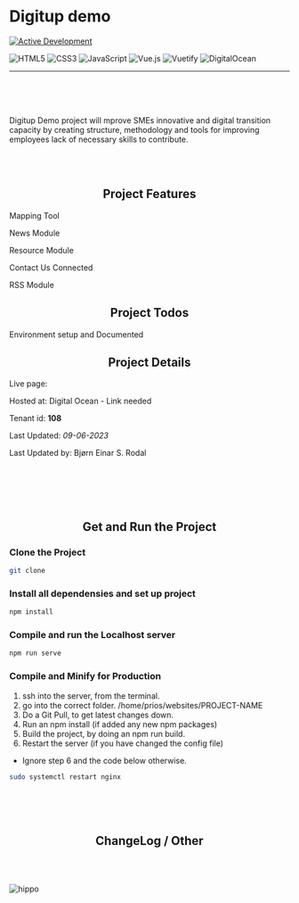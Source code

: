 # Digitup demo

<!-- Status of Project --->

[![Active Development](https://img.shields.io/badge/Maintenance%20Level-Actively%20Developed-brightgreen.svg)](https://gist.github.com/cheerfulstoic/d107229326a01ff0f333a1d3476e068d)

<!-- Languages, framwork and libraries used + hosting --->

![HTML5](https://img.shields.io/badge/html5-%23E34F26.svg?style=for-the-badge&logo=html5&logoColor=white)
![CSS3](https://img.shields.io/badge/css3-%231572B6.svg?style=for-the-badge&logo=css3&logoColor=white)
![JavaScript](https://img.shields.io/badge/javascript-%23323330.svg?style=for-the-badge&logo=javascript&logoColor=%23F7DF1E)
![Vue.js](https://img.shields.io/badge/vuejs-%2335495e.svg?style=for-the-badge&logo=vuedotjs&logoColor=%234FC08D)
![Vuetify](https://img.shields.io/badge/Vuetify-1867C0?style=for-the-badge&logo=vuetify&logoColor=AEDDFF)
![DigitalOcean](https://img.shields.io/badge/DigitalOcean-%230167ff.svg?style=for-the-badge&logo=digitalOcean&logoColor=white)

---

<br>
<br>
<br>

<!-- Project Description --->

Digitup Demo project will mprove SMEs innovative and digital transition capacity by creating structure, methodology and tools for improving employees lack of necessary skills to contribute.

<br>
<br>

<!-- Modules --->
<h2 align="center"> Project Features </h2>
<p> Mapping Tool </p>
<p> News Module </p>
<p> Resource Module </p>
<p> Contact Us Connected </p>
<p> RSS Module </p>

<h2 align="center"> Project Todos </h2>
<p> Environment setup and Documented </p>

<!-- Project Details --->
<h2 align="center">Project Details</h2>

Live page:

Hosted at: Digital Ocean - Link needed

Tenant id: <strong>108</strong>

Last Updated: _09-06-2023_

Last Updated by: Bjørn Einar S. Rodal

<br>
<br>
<br>
<br>

<!-- How to Get and Run the Project --->
<h2 align="center">Get and Run the Project</h2>

### Clone the Project

```sh
git clone
```

### Install all dependensies and set up project

```sh
npm install
```

### Compile and run the Localhost server

```sh
npm run serve
```

### Compile and Minify for Production

1. ssh into the server, from the terminal.
2. go into the correct folder. /home/prios/websites/PROJECT-NAME
3. Do a Git Pull, to get latest changes down.
4. Run an npm install (if added any new npm packages)
5. Build the project, by doing an npm run build.
6. Restart the server (if you have changed the config file)

- Ignore step 6 and the code below otherwise.

```sh
sudo systemctl restart nginx
```

<br>
<br>
<br>

<!-- Project Details --->
<h2 align="center">ChangeLog / Other</h2>
<br/>
<br/>

![hippo](https://media3.giphy.com/media/aUovxH8Vf9qDu/giphy.gif)
